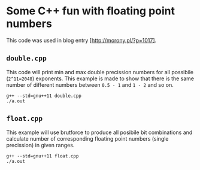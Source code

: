 # Some C++ fun with floating point numbers

This code was used in blog entry [http://morony.pl/?p=1017].

## `double.cpp`

This code will print min and max double precission numbers for all possibile (`2^11=2048`) exponents. This example is made to show that there is the same number of different numbers between `0.5 - 1` and `1 - 2` and so on. 

```
g++ --std=gnu++11 double.cpp
./a.out
```

## `float.cpp`

This example will use brutforce to produce all posibile bit combinations and calculate number of corresponding floating point numbers (single precission) in given ranges. 

```
g++ --std=gnu++11 float.cpp
./a.out
```